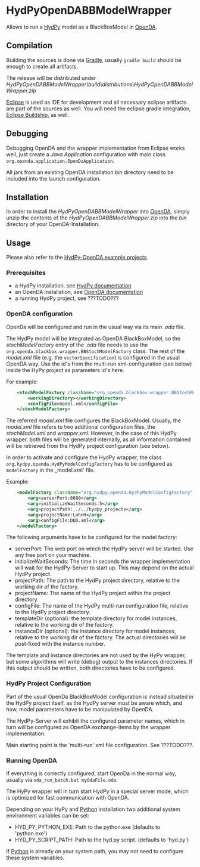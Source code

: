 # HydPyOpenDABBModelWrapper

Allows to run a [HydPy](../../..) model as a BlackBoxModel in [OpenDA](http://openda.org/).

## Compilation

Building the sources is done via [Gradle](https://gradle.org/), usually `gradle build` should be enough to create all artifacts.

The release will be distributed under 
	_HydPyOpenDABBModelWrapper\build\distributions\HydPyOpenDABBModelWrapper.zip_

[Eclipse](https://www.eclipse.org/) is used as IDE for development and all necessary eclipse artifacts are part of the sources as well. You will need the eclipse gradle integration, [Eclipse Buildship](https://projects.eclipse.org/projects/tools.buildship), as well.

## Debugging

Debugging OpenDA and the wrapper implementation from Eclipse works well, just create a _Java Application_ configuration with main class `org.openda.application.OpenDaApplication`.

All jars from an existing OpenDA installation _bin_ directory need to be included into the launch configuration. 

## Installation

In order to install the _HydPyOpenDABBModelWrapper_ into [OpenDA](http://openda.org/), simply unzip the contents of the _HydPyOpenDABBModelWrapper.zip_ into the _bin_ directory of your OpenDA-Installation.

## Usage

Please also refer to the [HydPy-OpenDA example projects](../../demos/).

### Prerequisites
* a HydPy installation, see [HydPy documentation](https://hydpy-dev.github.io/hydpy/)
* an OpenDA installation, see [OpenDA documentation](http://openda.org/index.php/documentation)
* a running HydPy project, see ???TODO???

### OpenDA configuration  

OpenDa will be configured and run in the usual way via its main _.oda_ file.

The HydPy model will be integrated as OpenDA BlackBoxModel, so the _stochModelFactory_ entry of the _.oda_ file needs to use the `org.openda.blackbox.wrapper.BBStochModelFactory` class. The rest of the _model.xml_ file (e.g. the `vectorSpecification`) is configured in the usual OpenDA way. Use the id's from the multi-run xml-configuration (see below) inside the HyPy project as parameters id's here.

For example:
```xml
	<stochModelFactory className="org.openda.blackbox.wrapper.BBStochModelFactory">
		<workingDirectory></workingDirectory>
		<configFile>model.xml</configFile>
	</stochModelFactory> 
```

The referred _model.xml_ file configures the BlackBoxModel. Usually, the _model.xml_ file refers to two additional configuration files, the _stochModel.xml_ and _wrapper.xml_.
However, in the case of this HydPy wrapper, both files will be generated internally, as all information contained will be retrieved from the HydPy project configuration (see below). 

In order to activate and configure the HydPy wrapper, the class `org.hydpy.openda.HydPyModelConfigFactory` has to be configured as `modelFactory` in the _model.xml' file.

Example:
```xml
	<modelFactory className="org.hydpy.openda.HydPyModelConfigFactory" workingDirectory=".">
		<arg>serverPort:8080</arg>
		<arg>initializeWaitSeconds:5</arg>
		<arg>projectPath:../../hydpy_projects</arg>
		<arg>projectName:LahnH</arg>
		<arg>configFile:DUD.xml</arg>
	</modelFactory>
```

The following arguments have to be configured for the model factory:
* serverPort: The web port on which the HydPy server will be started. Use any free port on your machine. 
* initializeWaitSeconds: The time in seconds the wrapper implementation will wait for the HydPy-Server to start up. This may depend on the actual HydPy project.
* projectPath: The path to the HydPy project directory, relative to the working dir of the factory.
* projectName: The name of the HydPy project within the project directory.
* configFile: The name of the HydPy multi-run configuration file, relative to the HydPy project directory. 
* templateDir (optional): the template directory for model instances, relative to the working dir of the factory.  
* instanceDir (optional): the instance directory for model instances, relative to the working dir of the factory. The actual directories will be post-fixed with the instance number. 

The template and instance directories are not used by the HyPy wrapper, but some algorithms will write (debug) output to the instances directories. If this output should be written, both directories have to be configured.

### HydPy Project Configuration 
	
Part of the usual OpenDa BlackBoxModel configuration is instead situated in the HydPy project itself, as the HydPy server must be aware which, and how, model parameters have to be manipulated by OpenDA.

The HydPy-Server will exhibit the configured parameter names, which in turn will be configured as OpenDA exchange-items by the wrapper implementation. 

Main starting point is the 'multi-run' xml file configuration. See ???TODO???.

### Running OpenDA

If everything is correctly configured, start OpenDa in the normal way, usually via `oda_run_batch.bat myOdaFile.oda`.

The HyPy wrapper will in turn start HydPy in a special server mode, which is optimized for fast communication with OpenDA.

Depending on your HyPy and [Python](https://www.python.org/) installation two additional system environment variables can be set:
* HYD_PY_PYTHON_EXE: Path to the python.exe (defaults to 'python.exe') 
* HYD_PY_SCRIPT_PATH: Path to the hyd.py script. (defaults to 'hyd.py')

If [Python](https://www.python.org/) is already on your system path, you may not need to configure these system variables.